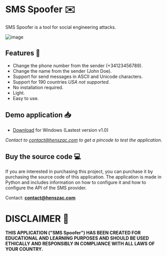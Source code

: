 # SMS Spoofer ✉️

SMS Spoofer is a tool for social engineering attacks.

![image](https://github.com/henszac/SMS-Spoofer-Python-Windows/assets/166815874/5efb9490-c72f-480e-941f-8d35e150fe9c)

## Features 🚀

+ Change the phone number from the sender (+34123456789).
+ Change the name from the sender (John Doe).
+ Support for send messages in ASCII and Unicode characters.
+ Support for 190 countries *USA not supported*.
+ No installation required.
+ Light.
+ Easy to use.

## Demo application 📥

+ [Download](https://github.com/henszac/SMS-Spoofer-Python-Windows/releases/download/v1.0/SMS-Spoofer-Python-Windows.rar) for Windows (Lastest version v1.0)
  
*Contact to contact@henszac.com to get a pincode to test the application.*

 ## Buy the source code 💻

If you are interested in purchasing this project, you can purchase it by purchasing the source code of this application. The application is made in Python and includes information on how to configure it and how to configure the API of the SMS provider.

Contact: **contact@henszac.com**

# DISCLAIMER 📜

**THIS APPLICATION ("SMS Spoofer") HAS BEEN CREATED FOR EDUCATIONAL AND LEARNING PURPOSES AND SHOULD BE USED ETHICALLY AND RESPONSIBLY IN COMPLIANCE WITH ALL LAWS OF YOUR COUNTRY.**
